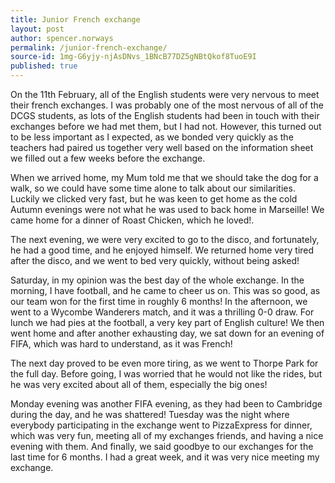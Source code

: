 ```yaml
---
title: Junior French exchange
layout: post
author: spencer.norways
permalink: /junior-french-exchange/
source-id: 1mg-G6yjy-njAsDNvs_1BNcB77DZ5gNBtQkof8TuoE9I
published: true
---
```

On the 11th February, all of the English students were very nervous to meet their french exchanges. I was probably one of the most nervous of all of the DCGS students, as lots of the English students had been in touch with their exchanges before we had met them, but I had not. However, this turned out to be less important as I expected, as we bonded very quickly as the teachers had paired us together very well based on the information sheet we filled out a few weeks before the exchange. 

When we arrived home, my Mum told me that we should take the dog for a walk, so we could have some time alone to talk about our similarities. Luckily we clicked very fast, but he was keen to get home as the cold Autumn evenings were not what he was used to back home in Marseille! We came home for a dinner of Roast Chicken, which he loved!.

The next evening, we were very excited to go to the disco, and fortunately, he had a good time, and he enjoyed himself. We returned home very tired after the disco, and we went to bed very quickly, without being asked!

Saturday, in my opinion was the best day of the whole exchange. In the morning, I have football, and he came to cheer us on. This was so good, as our team won for the first time in roughly 6 months! In the afternoon, we went to a Wycombe Wanderers match, and it was a thrilling 0-0 draw. For lunch we had pies at the football, a very key part of English culture! We then went home and after another exhausting day, we sat down for an evening of FIFA, which was hard to understand, as it was French!

The next day proved to be even more tiring, as we went to Thorpe Park for the full day. Before going, I was worried that he would not like the rides, but he was very excited about all of them, especially the big ones!

Monday evening was another FIFA evening, as they had been to Cambridge during the day, and he was shattered! Tuesday was the night where everybody participating in the exchange went to PizzaExpress for dinner, which was very fun, meeting all of my exchanges friends, and having a nice evening with them. And finally, we said goodbye to our exchanges for the last time for 6 months. I had a great week, and it was very nice meeting my exchange.

